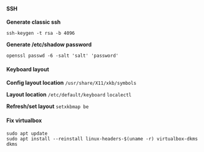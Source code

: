 #### SSH
**Generate classic ssh**
```shell
ssh-keygen -t rsa -b 4096
```

**Generate /etc/shadow password**
```shell
openssl passwd -6 -salt 'salt' 'password'
```

#### Keyboard layout

**Config layout location**
`/usr/share/X11/xkb/symbols`

**Layout location**
`/etc/default/keyboard`
`localectl`

**Refresh/set layout**
`setxkbmap be`

#### Fix virtualbox

```shell
sudo apt update
sudo apt install --reinstall linux-headers-$(uname -r) virtualbox-dkms dkms
```
